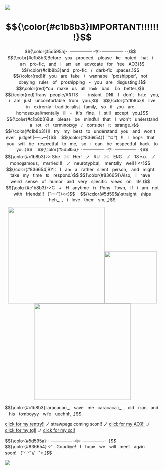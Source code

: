 

![](https://i.postimg.cc/YC4gtmk9/z66qxu555555234243333333-flipped-1-flipped.png)

# $${\color{#c1b8b3}IMPORTANT!!!!!!!}$$
<div style="text-align: center;">
<p>$${\color{#5d595a}· · ─────── ·𖥸· ─────── · ·}$$ㅤ
$${\color{#c1b8b3}Beforeㅤyouㅤproceed,ㅤpleaseㅤbeㅤnotedㅤthatㅤiㅤamㅤpro-fic,ㅤandㅤiㅤamㅤanㅤadvocateㅤforㅤfreeㅤAO3}$$
$${\color{#c1b8b3}andㅤpro-ficㅤ/ㅤdark-ficㅤspaces.}$$ㅤ
$${\color{red}Ifㅤyouㅤareㅤfakeㅤ/ㅤwannabeㅤ'proshipper',ㅤnotㅤobeyingㅤrulesㅤofㅤproshippingㅤ-ㅤyouㅤareㅤdisgusting.}$$
$${\color{red}Youㅤmakeㅤusㅤallㅤlookㅤbad.ㅤDoㅤbetter.}$$ㅤ
$${\color{red}Transㅤpeople/ANTISㅤ-ㅤinstantㅤDNI.ㅤIㅤdon'tㅤhateㅤyou,ㅤiㅤamㅤjustㅤuncomfortableㅤfromㅤyou.}$$ㅤ
$${\color{#c1b8b3}Iㅤliveㅤinㅤextremlyㅤtraditionalistㅤfamily,ㅤsoㅤifㅤyouㅤareㅤhomosexual/mentallyㅤillㅤ-ㅤit'sㅤfine,ㅤiㅤstillㅤacceptㅤyou.}$$
$${\color{#c1b8b3}ButㅤpleaseㅤbeㅤmindfulㅤthatㅤIㅤwon'tㅤunderstandㅤaㅤlotㅤofㅤterminologyㅤ/ㅤconsiderㅤitㅤstrange.}$$
$${\color{#c1b8b3}I'llㅤtryㅤmyㅤbestㅤtoㅤunderstandㅤyouㅤandㅤwon'tㅤeverㅤjudge!!(ᵕ—ᴗ—)}$$ㅤ
$${\color{#836654}( ˶°ㅁ°)ㅤ!!ㅤIㅤhopeㅤthatㅤyouㅤwillㅤbeㅤrespectfulㅤtoㅤme,ㅤsoㅤiㅤcanㅤbeㅤrespectfulㅤbackㅤtoㅤyou.}$$ㅤ
$${\color{#5d595a}· · ─────── ·𖥸· ─────── · ·}$$ㅤ
$${\color{#c1b8b3}>> Sheㅤ𓏵ㅤHer!ㅤノㅤRUㅤ𓏵ㅤENGㅤノㅤ18 y.o.ㅤノㅤmonogamous,ㅤmarried !!ㅤノㅤneurotypical,ㅤmentallyㅤwell !!<<}$$ㅤ
$${\color{#836654}BYI:ㅤIㅤamㅤaㅤratherㅤsilentㅤperson,ㅤandㅤmightㅤtakeㅤmyㅤtimeㅤtoㅤrespond.}$$
$${\color{#836654}Also,ㅤiㅤhaveㅤweirdㅤsenseㅤofㅤhumorㅤandㅤveryㅤspecificㅤviewsㅤonㅤlife.}$$ㅤ
$${\color{#c1b8b3}>>Cㅤ+ㅤHㅤanytimeㅤinㅤPonyㅤTown,ㅤifㅤiㅤamㅤnotㅤwithㅤfriends!!!ㅤ(˶◜ᵕ◝˶)/<<}$$ㅤ
$${\color{#5d595a}straightㅤshipsㅤheh,,,,,ㅤiㅤloveㅤthemㅤsm,,,}$$</p>
<img src="https://i.postimg.cc/63DGJgS7/79808c40b65642c19485d29c85cab9d156345435865.png" width="315" height="315" /><img src="https://i.postimg.cc/TPsTfpdR/187aae3ada668601ca69c9424dca7eee4342123.png" width="170" height="170" /><img src="https://i.postimg.cc/Z5cdfM5F/79808c40b65642c19485d29c85cab9d123143.png" width="315" height="315" /> </div> 
<p>$${\color{#c1b8b3}caracacao,,,ㅤsaveㅤmeㅤcaracacao,,,,ㅤoldㅤmanㅤandㅤhisㅤtomboyyyㅤwifeㅤueehhh,,,}$$</p>

[click for my rentry!!](https://rentry.co/caracacaolover) ノ strawpage coming soon!! ノ [click for my AO3!!](https://archiveofourown.org/users/user8276801074) ノ [click for my tg!!](https://t.me/user8276801074) ノ [click for my dc!!](https://discordapp.com/users/868177292520734730)

<p>$${\color{#5d595a}· · ─────── ·𖥸· ─────── · ·}$$ㅤ
$${\color{#836654}.✧˚ㅤGoodbye!ㅤIㅤhopeㅤweㅤwillㅤmeetㅤagainㅤsoon!ㅤ(˶◜ᵕ◝˶)/ㅤ˚✧.}$$</p>

![](https://i.postimg.cc/qBb5nLKN/z66qxu555555234243333333-flipped.png)
